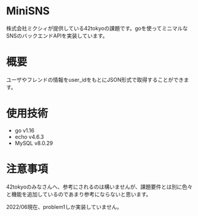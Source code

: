 # MiniSNS

株式会社ミクシィが提供している42tokyoの課題です。goを使ってミニマルなSNSのバックエンドAPIを実装しています。

# 概要

ユーザやフレンドの情報をuser_idをもとにJSON形式で取得することができます。

# 使用技術

- go v1.16
- echo v4.6.3
- MySQL v8.0.29

# 注意事項

42tokyoのみなさんへ、参考にされるのは構いませんが、課題要件とは別に色々と機能を追加しているのであまり参考にならないと思います。

2022/06現在、problem1しか実装していません。
